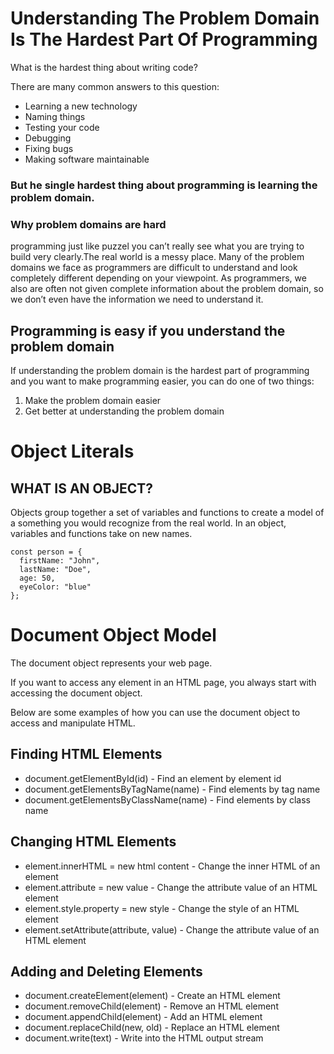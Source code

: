 # Understanding The Problem Domain Is The Hardest Part Of Programming
What is the hardest thing about writing code?

There are many common answers to this question:

* Learning a new technology
* Naming things
* Testing your code
* Debugging
* Fixing bugs
* Making software maintainable

### But he single hardest thing about programming is learning the problem domain.
### Why problem domains are hard
programming just like puzzel you can’t really see what you are trying to build very clearly.The real world is a messy place.  Many of the problem domains we face as programmers are difficult to understand and look completely different depending on your viewpoint. As programmers, we also are often not given complete information about the problem domain, so we don’t even have the information we need to understand it.

## Programming is easy if you understand the problem domain
If understanding the problem domain is the hardest part of programming and you want to make programming easier, you can do one of two things:

1. Make the problem domain easier
2. Get better at understanding the problem domain

# Object Literals
## WHAT IS AN OBJECT?
Objects group together a set of variables and functions to create a model
of a something you would recognize from the real world. In an object,
variables and functions take on new names. 
```
const person = {
  firstName: "John",
  lastName: "Doe",
  age: 50,
  eyeColor: "blue"
};
```

# Document Object Model
The document object represents your web page.

If you want to access any element in an HTML page, you always start with accessing the document object.

Below are some examples of how you can use the document object to access and manipulate HTML.


## Finding HTML Elements

* document.getElementById(id)  -  Find an element by element id
* document.getElementsByTagName(name)  -  Find elements by tag name
* document.getElementsByClassName(name)  -  Find elements by class name
## Changing HTML Elements

* element.innerHTML =  new html content  -  Change the inner HTML of an element
* element.attribute = new value  -  Change the attribute value of an HTML element
* element.style.property = new style  -  Change the style of an HTML element
* element.setAttribute(attribute, value)  -  Change the attribute value of an HTML element
## Adding and Deleting Elements

* document.createElement(element)  -  Create an HTML element
* document.removeChild(element)  -  Remove an HTML element
* document.appendChild(element)  -  Add an HTML element
* document.replaceChild(new, old)  -  Replace an HTML element
* document.write(text)  -  Write into the HTML output stream



